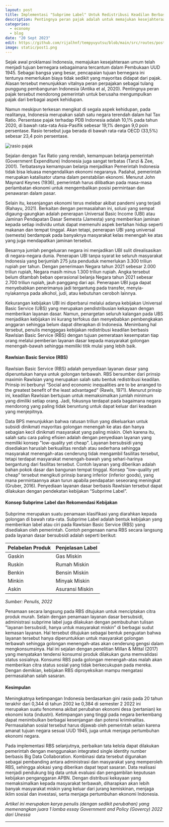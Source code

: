 ```yaml
---
layout: post
title: Implementasi "Subprime Label" Untuk Redistribusi Keadilan Berbasis Rawlsian Basic Service
description: Pentingnya peran pajak adalah untuk memajukan kesejahteraan umum yang pada akhirnya mendorong pemerintah untuk berusaha mengumpulkan pajak dari berbagai aspek kehidupan. Namun meskipun terkesan mengikat di segala aspek kehidupan, pada realitanya, Indonesia merupakan salah satu negara terendah dalam hal Tax Ratio.
categories:
  - economy
  - blog
date: "20 Sept 2023"
edit: https://github.com/rijalhnf/tempyuyutsu/blob/main/src/routes/posts/post1/%2Bpage.md
image: static/post1.png
---
```

Sejak awal proklamasi Indonesia, memajukan kesejahteraan umum telah menjadi tujuan bernegara sebagaimana tercantum dalam Pembukaan UUD 1945. Sebagai bangsa yang besar, pencapaian tujuan bernegara ini tentunya memerlukan biaya tidak sedikit yang mayoritas didapat dari pajak. Alasan tersebut menunjukkan vitalnya peran perpajakan sebagai tulang punggung pembangunan Indonesia (Antika et al, 2020). Pentingnya peran pajak tersebut mendorong pemerintah untuk berusaha mengumpulkan pajak dari berbagai aspek kehidupan.

Namun meskipun terkesan mengikat di segala aspek kehidupan, pada realitanya, Indonesia merupakan salah satu negara terendah dalam hal Tax Ratio. Persentase pajak terhadap PDB Indonesia adalah 10,1% pada tahun 2020, di bawah rata-rata Asia-Pasifik sebesar 19,1% dengan 9,0 poin persentase. Rasio tersebut juga berada di bawah rata-rata OECD (33,5%) sebesar 23,4 poin persentase.

<img src="static/post1.png" alt="rasio pajak">


Sejalan dengan Tax Ratio yang rendah, kemampuan belanja pemerintah (Government Expenditure) Indonesia juga sangat terbatas (Tanzi & Zee, 2001). Terbatasnya kemampuan belanja menjadikan Pemerintah Indonesia tidak bisa leluasa mengendalikan ekonomi negaranya. Padahal, pemerintah merupakan katalisator utama dalam penstabilan ekonomi. Menurut John Maynard Keynes (1936), pemerintah harus dilibatkan pada masa-masa perlambatan ekonomi untuk mengembalikan posisi permintaan dan penawaran dalam pasar. 

Selain itu, kesenjangan ekonomi terus melebar akibat pandemi yang terjadi (Rahayu, 2021). Berkaitan dengan permasalahan ini, solusi yang sempat digaung-gaungkan adalah penerapan Universal Basic Income (UBI) atau Jaminan Pendapatan Dasar Semesta (Jamesta) yang memberikan jaminan kepada setiap individu untuk dapat memenuhi aspek bertahan hidup seperti makanan dan tempat tinggal. Akan tetapi, penerapan UBI yang universal (semesta) berdampak pada banyaknya masyarakat kelas menengah ke atas yang juga mendapatkan jaminan tersebut.

Besarnya jumlah pengeluaran negara ini menjadikan UBI sulit direalisasikan di negara-negara dunia. Penerapan UBI tanpa syarat ke seluruh masyarakat Indonesia yang berjumlah 275 juta penduduk memerlukan 3.300 triliun rupiah per tahun. Dengan penerimaan Negara tahun 2021 sebesar 2.000 triliun rupiah, Negara masih minus 1.300 triliun rupiah. Angka tersebut belum ditambah beban operasional belanja Negara tahun 2021 sebesar 2.700 triliun rupiah, jauh panggang dari api. Penerapan UBI juga dapat menyebabkan penerimanya jadi tergantung pada transfer, menyia-nyiakannya pada alkohol, judi, atau kebutuhan ceroboh lainnya.

Kekurangan kebijakan UBI ini diperbarui melalui adanya kebijakan Universal Basic Service (UBS) yang merupakan pendistribusian kekayaan dengan memberikan layanan dasar. Namun, penargetan seluruh kalangan pada UBS menjadikan kebijakan ini kurang terfokus dan menyebabkan pembengkakan anggaran sehingga belum dapat diterapkan di Indonesia. Menimbang hal tersebut, penulis menggagas kebijakan redistribusi keadilan berbasis Rawlsian Basic Service (RBS) dengan tujuan pemerataan kesempatan tiap orang melalui pemberian layanan dasar kepada masyarakat golongan menengah-bawah sehingga memiliki titik mulai yang lebih baik. 

#### Rawlsian Basic Service (RBS) 

Rawlsian Basic Service (RBS) adalah penyediaan layanan dasar yang diperuntukan hanya untuk golongan terbawah. RBS bersumber dari prinsip maximin Rawlsian yang merupakan salah satu bentuk redistribusi keadilan. Prinsip ini berbunyi “Social and economic inequalities are to be arranged to the greatest benefit of the least advantaged” (Rawls, 1971). Menurut prinsip ini, keadilan Rawlsian bertujuan untuk memaksimalkan jumlah minimum yang dimiliki setiap orang. Jadi, fokusnya terdapat pada bagaimana negara mendorong yang paling tidak beruntung untuk dapat keluar dari keadaan yang menjepitnya.

Data BPS menunjukkan bahwa ratusan triliun yang dikeluarkan untuk subsidi dinikmati mayoritas golongan menengah ke atas dan hanya sebagian kecil dinikmati masyarakat yang paling miskin. Oleh karena itu, salah satu cara paling efisien adalah dengan penyediaan layanan yang memiliki konsep "low-quality yet cheap". Layanan bersubsidi yang disediakan haruslah berkualitas rendah atau sederhana sehingga masyarakat menengah-atas cenderung tidak mengambil fasilitas tersebut, tetapi terdapat masyarakat menengah-bawah yang sehari-harinya bergantung dari fasilitas tersebut. Contoh layanan yang diberikan adalah bahan pokok dasar dan bangunan tempat tinggal. Konsep "low-quality yet cheap" tersebut mengikuti prinsip barang inferior (inferior goods), yang mana permintaannya akan turun apabila pendapatan seseorang meningkat (Gruber, 2016). Penyediaan layanan dasar berbasis Rawlsian tersebut dapat dilakukan dengan pendekatan kebijakan “Subprime Label”.

#### Konsep Subprime Label dan Rekomendasi Kebijakan
Subprime merupakan suatu penamaan klasifikasi yang diarahkan kepada golongan di bawah rata-rata. Subprime Label adalah bentuk kebijakan yang memberikan label atau ciri pada Rawlsian Basic Service (RBS) yang disediakan oleh pemerintah. Contoh pengenaan nama RBS secara langsung pada layanan dasar bersubsidi adalah seperti berikut:

<table>
  <thead>
    <tr>
      <th>Pelabelan Produk</th>
      <th>Penjelasan Label</th>
    </tr>
  </thead>
  <tbody>
    <tr>
      <td>Gaskin</td>
      <td>Gas Miskin</td>
    </tr>
    <tr>
      <td>Ruskin</td>
      <td>Rumah Miskin</td>
    </tr>
    <tr>
      <td>Benkin</td>
      <td>Bensin Miskin</td>
    </tr>
    <tr>
      <td>Minkin</td>
      <td>Minyak Miskin</td>
    </tr>
    <tr>
      <td>Askin</td>
      <td>Asuransi Miskin</td>
    </tr>
  </tbody>
</table>

_Sumber: Penulis, 2022_

Penamaan secara langsung pada RBS ditujukan untuk menciptakan citra produk murah. Selain dengan penamaan layanan dasar bersubsidi, administrasi subprime label juga dilakukan dengan pembubuhan tulisan "layanan bersubsidi, hanya untuk masyarakat miskin” di berbagai sudut kemasan layanan. Hal tersebut ditujukan sebagai bentuk penguatan bahwa layanan tersebut hanya diperuntukkan untuk masyarakat golongan terbawah sehingga golongan menengah-atas akan cenderung gengsi dalam mengkonsumsinya. Hal ini sejalan dengan penelitian Millan & Mittal (2017) yang menyatakan tendensi konsumsi produk dilakukan guna memvalidasi status sosialnya. Konsumsi RBS pada golongan menengah-atas malah akan memberikan citra status sosial yang tidak berkecukupan pada mereka. Dengan demikian, kebijakan RBS diproyeksikan mampu mengatasi permasalahan salah sasaran.

#### Kesimpulan
Meningkatnya ketimpangan Indonesia berdasarkan gini rasio pada 20 tahun terakhir dari 0,344 di tahun 2002 ke 0,384 di semester 2 2022 ini merupakan suatu fenomena akibat perubahan ekonomi desa (pertanian) ke ekonomi kota (industri). Ketimpangan yang tinggi pada negara berkembang dapat menimbulkan berbagai kesenjangan dan potensi kriminalitas. Permasalahan sosial tersebut harus dijawab oleh pemerintah selain karena amanat tujuan negara sesuai UUD 1945, juga untuk menjaga pertumbuhan ekonomi negara. 

Pada implementasi RBS selanjutnya, perbaikan tata kelola dapat dilakukan pemerintah dengan menggunakan integrated single identity number berbasis Big Data Collaboration. Kombinasi data tersebut digunakan sebagai pembanding antara administrasi dan masyarakat yang memperoleh RBS, sehingga alokasi yang diberikan dapat tepat sasaran. Data realisasi menjadi pendukung big data untuk evaluasi dan pengambilan keputusan kebijakan penganggaran APBN.
Dengan distribusi kekayaan yang memaksimalkan kepada masyarakat terbawah, diharapkan akan lebih banyak masyarakat miskin yang keluar dari jurang kemiskinan, menjaga iklim sosial dan investasi, serta menjaga pertumbuhan ekonomi Indonesia.

_Artikel ini merupakan karya penulis (dengan sedikit perubahan) yang memenangkan juara 1 lomba essay Government and Policy (Govercy) 2022 dari Unessa_

---
